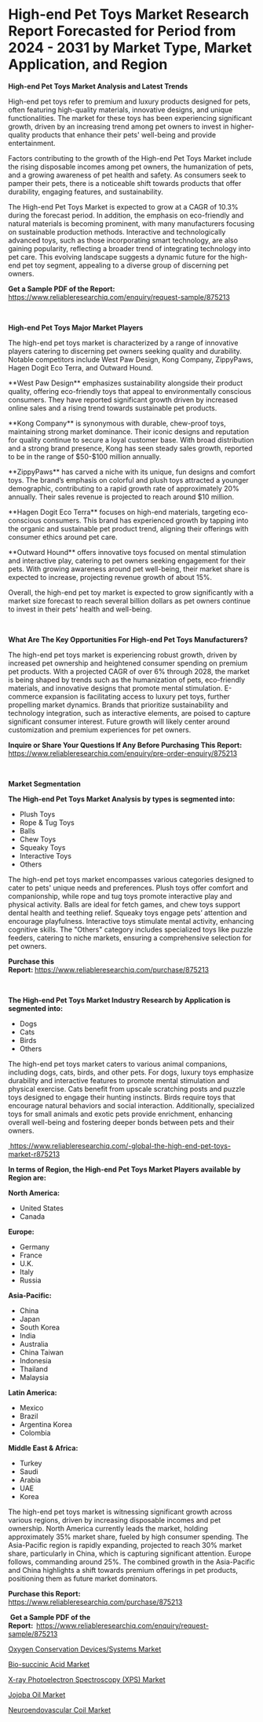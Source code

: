 <p><h1>High-end Pet Toys Market Research Report Forecasted for Period from 2024 -  2031 by Market Type, Market Application, and Region</h1></p><p><strong>High-end Pet Toys Market Analysis and Latest Trends</strong></p>
<p><p>High-end pet toys refer to premium and luxury products designed for pets, often featuring high-quality materials, innovative designs, and unique functionalities. The market for these toys has been experiencing significant growth, driven by an increasing trend among pet owners to invest in higher-quality products that enhance their pets' well-being and provide entertainment.</p><p>Factors contributing to the growth of the High-end Pet Toys Market include the rising disposable incomes among pet owners, the humanization of pets, and a growing awareness of pet health and safety. As consumers seek to pamper their pets, there is a noticeable shift towards products that offer durability, engaging features, and sustainability.</p><p>The High-end Pet Toys Market is expected to grow at a CAGR of 10.3% during the forecast period. In addition, the emphasis on eco-friendly and natural materials is becoming prominent, with many manufacturers focusing on sustainable production methods. Interactive and technologically advanced toys, such as those incorporating smart technology, are also gaining popularity, reflecting a broader trend of integrating technology into pet care. This evolving landscape suggests a dynamic future for the high-end pet toy segment, appealing to a diverse group of discerning pet owners.</p></p>
<p><strong>Get a Sample PDF of the Report:&nbsp;</strong> <a href="https://www.reliableresearchiq.com/enquiry/request-sample/875213">https://www.reliableresearchiq.com/enquiry/request-sample/875213</a></p>
<p>&nbsp;</p>
<p><strong>High-end Pet Toys Major Market Players</strong></p>
<p><p>The high-end pet toys market is characterized by a range of innovative players catering to discerning pet owners seeking quality and durability. Notable competitors include West Paw Design, Kong Company, ZippyPaws, Hagen Dogit Eco Terra, and Outward Hound.</p><p>**West Paw Design** emphasizes sustainability alongside their product quality, offering eco-friendly toys that appeal to environmentally conscious consumers. They have reported significant growth driven by increased online sales and a rising trend towards sustainable pet products.</p><p>**Kong Company** is synonymous with durable, chew-proof toys, maintaining strong market dominance. Their iconic designs and reputation for quality continue to secure a loyal customer base. With broad distribution and a strong brand presence, Kong has seen steady sales growth, reported to be in the range of $50-$100 million annually.</p><p>**ZippyPaws** has carved a niche with its unique, fun designs and comfort toys. The brand’s emphasis on colorful and plush toys attracted a younger demographic, contributing to a rapid growth rate of approximately 20% annually. Their sales revenue is projected to reach around $10 million.</p><p>**Hagen Dogit Eco Terra** focuses on high-end materials, targeting eco-conscious consumers. This brand has experienced growth by tapping into the organic and sustainable pet product trend, aligning their offerings with consumer ethics around pet care.</p><p>**Outward Hound** offers innovative toys focused on mental stimulation and interactive play, catering to pet owners seeking engagement for their pets. With growing awareness around pet well-being, their market share is expected to increase, projecting revenue growth of about 15%.</p><p>Overall, the high-end pet toy market is expected to grow significantly with a market size forecast to reach several billion dollars as pet owners continue to invest in their pets' health and well-being.</p></p>
<p>&nbsp;</p>
<p><strong>What Are The Key Opportunities For High-end Pet Toys Manufacturers?</strong></p>
<p><p>The high-end pet toys market is experiencing robust growth, driven by increased pet ownership and heightened consumer spending on premium pet products. With a projected CAGR of over 6% through 2028, the market is being shaped by trends such as the humanization of pets, eco-friendly materials, and innovative designs that promote mental stimulation. E-commerce expansion is facilitating access to luxury pet toys, further propelling market dynamics. Brands that prioritize sustainability and technology integration, such as interactive elements, are poised to capture significant consumer interest. Future growth will likely center around customization and premium experiences for pet owners.</p></p>
<p><strong>Inquire or Share Your Questions If Any Before Purchasing This Report:</strong> <a href="https://www.reliableresearchiq.com/enquiry/pre-order-enquiry/875213">https://www.reliableresearchiq.com/enquiry/pre-order-enquiry/875213</a></p>
<p>&nbsp;</p>
<p><strong>Market Segmentation</strong></p>
<p><strong>The High-end Pet Toys Market Analysis by types is segmented into:</strong></p>
<p><ul><li>Plush Toys</li><li>Rope & Tug Toys</li><li>Balls</li><li>Chew Toys</li><li>Squeaky Toys</li><li>Interactive Toys</li><li>Others</li></ul></p>
<p><p>The high-end pet toys market encompasses various categories designed to cater to pets' unique needs and preferences. Plush toys offer comfort and companionship, while rope and tug toys promote interactive play and physical activity. Balls are ideal for fetch games, and chew toys support dental health and teething relief. Squeaky toys engage pets’ attention and encourage playfulness. Interactive toys stimulate mental activity, enhancing cognitive skills. The "Others" category includes specialized toys like puzzle feeders, catering to niche markets, ensuring a comprehensive selection for pet owners.</p></p>
<p><strong>Purchase this Report:&nbsp;</strong><a href="https://www.reliableresearchiq.com/purchase/875213">https://www.reliableresearchiq.com/purchase/875213</a></p>
<p>&nbsp;</p>
<p><strong>The High-end Pet Toys Market Industry Research by Application is segmented into:</strong></p>
<p><ul><li>Dogs</li><li>Cats</li><li>Birds</li><li>Others</li></ul></p>
<p><p>The high-end pet toys market caters to various animal companions, including dogs, cats, birds, and other pets. For dogs, luxury toys emphasize durability and interactive features to promote mental stimulation and physical exercise. Cats benefit from upscale scratching posts and puzzle toys designed to engage their hunting instincts. Birds require toys that encourage natural behaviors and social interaction. Additionally, specialized toys for small animals and exotic pets provide enrichment, enhancing overall well-being and fostering deeper bonds between pets and their owners.</p></p>
<p><a href="https://www.reliableresearchiq.com/-global-the-high-end-pet-toys-market-r875213">&nbsp;https://www.reliableresearchiq.com/-global-the-high-end-pet-toys-market-r875213</a></p>
<p><strong>In terms of Region, the High-end Pet Toys Market Players available by Region are:</strong></p>
<p>
    <p> <strong> North America: </strong>
        <ul>
            <li>United States</li>
            <li>Canada</li>
        </ul>
        </p> 
    <p> <strong> Europe: </strong>
        <ul>
            <li>Germany</li>
            <li>France</li>
            <li>U.K.</li>
            <li>Italy</li>
            <li>Russia</li>
        </ul>
        </p> 
    <p> <strong> Asia-Pacific: </strong>
        <ul>
            <li>China</li>
            <li>Japan</li>
            <li>South Korea</li>
            <li>India</li>
            <li>Australia</li>
            <li>China Taiwan</li>
            <li>Indonesia</li>
            <li>Thailand</li>
            <li>Malaysia</li>
        </ul>
        </p> 
    <p> <strong> Latin America: </strong>
        <ul>
            <li>Mexico</li>
            <li>Brazil</li>
            <li>Argentina Korea</li>
            <li>Colombia</li>
        </ul>
        </p> 
    <p> <strong> Middle East & Africa: </strong>
        <ul>
            <li>Turkey</li>
            <li>Saudi</li>
            <li>Arabia</li>
            <li>UAE</li>
            <li>Korea</li>
        </ul>
    </p>
    </p>
<p><p>The high-end pet toys market is witnessing significant growth across various regions, driven by increasing disposable incomes and pet ownership. North America currently leads the market, holding approximately 35% market share, fueled by high consumer spending. The Asia-Pacific region is rapidly expanding, projected to reach 30% market share, particularly in China, which is capturing significant attention. Europe follows, commanding around 25%. The combined growth in the Asia-Pacific and China highlights a shift towards premium offerings in pet products, positioning them as future market dominators.</p></p>
<p><strong>Purchase this Report: </strong><a href="https://www.reliableresearchiq.com/purchase/875213">https://www.reliableresearchiq.com/purchase/875213</a></p>
<p>&nbsp;<strong>Get a Sample PDF of the Report:&nbsp;&nbsp;</strong><a href="https://www.reliableresearchiq.com/enquiry/request-sample/875213">https://www.reliableresearchiq.com/enquiry/request-sample/875213</a></p>
<p><strong></strong></p>
<p><p><a href="https://medium.com/@cyb3rpunksai/oxygen-conservation-devices-systems-market-emerging-trends-and-future-prospects-for-period-from-4dc9904276b5">Oxygen Conservation Devices/Systems Market</a></p><p><a href="https://medium.com/@samirmayert184/global-bio-succinic-acid-market-focus-on-application-end-use-industry-type-equipment-and-f78c0b04cfc9">Bio-succinic Acid Market</a></p><p><a href="https://www.linkedin.com/pulse/x-ray-photoelectron-spectroscopy-xps-market-strategic-insights-gnsuc?trackingId=Nbxumko2SqOG4uhlIQGbnA%3D%3D">X-ray Photoelectron Spectroscopy (XPS) Market</a></p><p><a href="https://www.linkedin.com/pulse/jojoba-oil-industry-sector-new-technologies-market-impact-3a2je?trackingId=BVbEAIeSSNqaJkCW438CQQ%3D%3D">Jojoba Oil Market</a></p><p><a href="https://www.linkedin.com/pulse/exploring-neuroendovascular-coil-market-dynamics-revenue-ugxbe?trackingId=goTLRbOYTFKHiRjGfAYW1g%3D%3D">Neuroendovascular Coil Market</a></p></p>